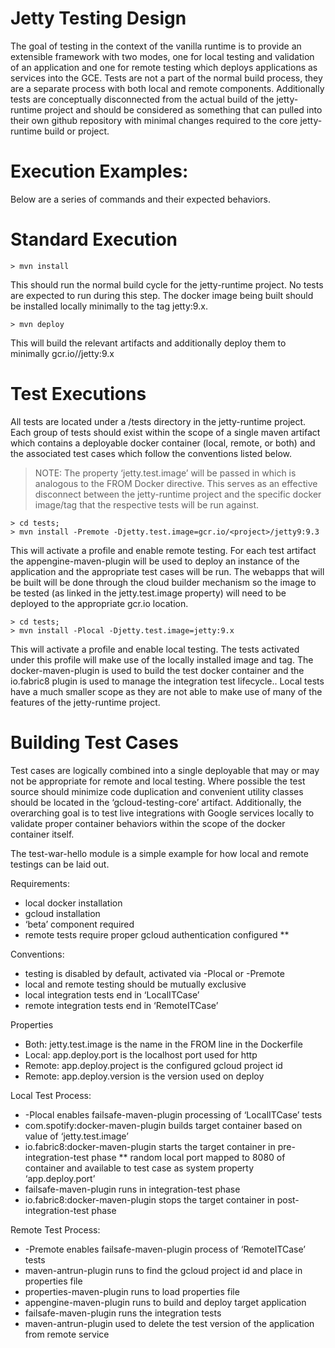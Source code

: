 Jetty Testing Design
==

The goal of testing in the context of the vanilla runtime is to provide an extensible framework with two modes, one for local testing and validation of an application and one for remote testing which deploys applications as services into the GCE.  Tests are not a part of the normal build process, they are a separate process with both local and remote components.  Additionally tests are conceptually disconnected from the actual build of the jetty-runtime project and should be considered as something that can pulled into their own github repository with minimal changes required to the core jetty-runtime build or project.


Execution Examples:
===

Below are a series of commands and their expected behaviors.


Standard Execution
====

```
> mvn install
```


This should run the normal build cycle for the jetty-runtime project.  No tests are expected to run during this step.  The docker image being built should be installed locally minimally to the tag jetty:9.x.

```
> mvn deploy
```

This will build the relevant artifacts and additionally deploy them to minimally gcr.io/<project>/jetty:9.x


Test Executions
====

All tests are located under a /tests directory in the jetty-runtime project.  Each group of tests should exist within the scope of a single maven artifact which contains a deployable docker container (local, remote, or both) and the associated test cases which follow the conventions listed below.

> NOTE: The property ‘jetty.test.image’ will be passed in which is analogous to the FROM Docker directive.  This serves as an effective disconnect between the jetty-runtime project and the specific docker image/tag that the respective tests will be run against.

```
> cd tests;
> mvn install -Premote -Djetty.test.image=gcr.io/<project>/jetty9:9.3
```

This will activate a profile and enable remote testing. For each test artifact the appengine-maven-plugin will be used to deploy an instance of the application and the appropriate test cases will be run.  The webapps that will be built will be done through the cloud builder mechanism so the image to be tested (as linked in the jetty.test.image property) will need to be deployed to the appropriate gcr.io location.

```
> cd tests;
> mvn install -Plocal -Djetty.test.image=jetty:9.x
```

This will activate a profile and enable local testing.  The tests activated under this profile will make use of the locally installed image and tag.  The docker-maven-plugin is used to build the test docker container and the io.fabric8 plugin is used to manage the integration test lifecycle..  Local tests have a much smaller scope as they are not able to make use of many of the features of the jetty-runtime project.


Building Test Cases
===

Test cases are logically combined into a single deployable that may or may not be appropriate for remote and local testing.  Where possible the test source should minimize code duplication and convenient utility classes should be located in the ‘gcloud-testing-core’ artifact.  Additionally, the overarching goal is to test live integrations with Google services locally to validate proper container behaviors within the scope of the docker container itself.


The test-war-hello module is a simple example for how local and remote testings can be laid out.

Requirements:
* local docker installation
* gcloud installation
* ‘beta’ component required
* remote tests require proper gcloud authentication configured
** <list required permissions>

Conventions:
* testing is disabled by default, activated via -Plocal or -Premote
* local and remote testing should be mutually exclusive
* local integration tests end in ‘LocalITCase’
* remote integration tests end in ‘RemoteITCase’

Properties
* Both: jetty.test.image is the name in the FROM line in the Dockerfile
* Local: app.deploy.port is the localhost port used for http
* Remote: app.deploy.project is the configured gcloud project id
* Remote: app.deploy.version is the version used on deploy

Local Test Process:
* -Plocal enables failsafe-maven-plugin processing of ‘LocalITCase’ tests
* com.spotify:docker-maven-plugin builds target container based on value of ‘jetty.test.image’
* io.fabric8:docker-maven-plugin starts the target container in pre-integration-test phase
**  random local port mapped to 8080 of container and available to test case as system property ‘app.deploy.port’
* failsafe-maven-plugin runs in integration-test phase
* io.fabric8:docker-maven-plugin stops the target container in  post-integration-test phase

Remote Test Process:
* -Premote enables failsafe-maven-plugin process of ‘RemoteITCase’ tests
* maven-antrun-plugin runs to find the gcloud project id and place in properties file
* properties-maven-plugin runs to load properties file
* appengine-maven-plugin runs to build and deploy target application
* failsafe-maven-plugin runs the integration tests
* maven-antrun-plugin used to delete the test version of the application from remote service


